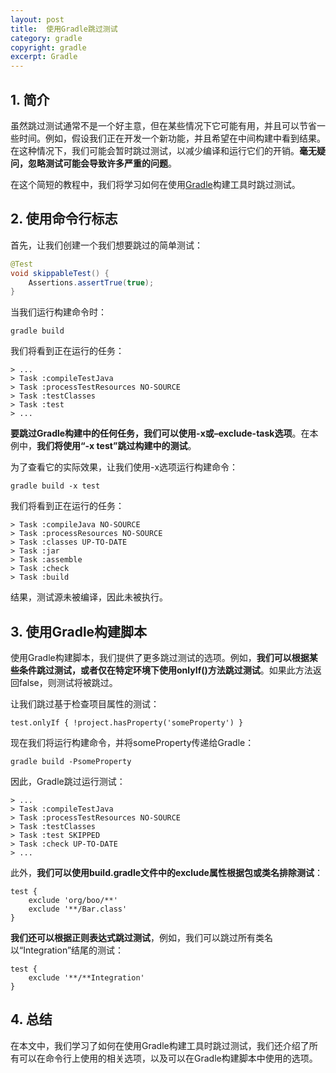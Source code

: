 ```yaml
---
layout: post
title:  使用Gradle跳过测试
category: gradle
copyright: gradle
excerpt: Gradle
---
```


## 1. 简介

虽然跳过测试通常不是一个好主意，但在某些情况下它可能有用，并且可以节省一些时间。例如，假设我们正在开发一个新功能，并且希望在中间构建中看到结果。在这种情况下，我们可能会暂时跳过测试，以减少编译和运行它们的开销。**毫无疑问，忽略测试可能会导致许多严重的问题**。

在这个简短的教程中，我们将学习如何在使用[Gradle](https://www.baeldung.com/gradle)构建工具时跳过测试。

## 2. 使用命令行标志

首先，让我们创建一个我们想要跳过的简单测试：

```java
@Test
void skippableTest() {
    Assertions.assertTrue(true);
}
```

当我们运行构建命令时：

```shell
gradle build
```

我们将看到正在运行的任务：

```text
> ...
> Task :compileTestJava
> Task :processTestResources NO-SOURCE
> Task :testClasses
> Task :test
> ...
```

**要跳过Gradle构建中的任何任务，我们可以使用-x或–exclude-task选项**。在本例中，**我们将使用“-x test”跳过构建中的测试**。

为了查看它的实际效果，让我们使用-x选项运行构建命令：

```shell
gradle build -x test
```

我们将看到正在运行的任务：

```text
> Task :compileJava NO-SOURCE 
> Task :processResources NO-SOURCE 
> Task :classes UP-TO-DATE 
> Task :jar 
> Task :assemble 
> Task :check 
> Task :build
```

结果，测试源未被编译，因此未被执行。

## 3. 使用Gradle构建脚本

使用Gradle构建脚本，我们提供了更多跳过测试的选项。例如，**我们可以根据某些条件跳过测试，或者仅在特定环境下使用onlyIf()方法跳过测试**。如果此方法返回false，则测试将被跳过。

让我们跳过基于检查项目属性的测试：

```shell
test.onlyIf { !project.hasProperty('someProperty') }
```

现在我们将运行构建命令，并将someProperty传递给Gradle：

```shell
gradle build -PsomeProperty
```

因此，Gradle跳过运行测试：

```text
> ...
> Task :compileTestJava 
> Task :processTestResources NO-SOURCE 
> Task :testClasses 
> Task :test SKIPPED 
> Task :check UP-TO-DATE 
> ...
```

此外，**我们可以使用build.gradle文件中的exclude属性根据包或类名排除测试**：

```shell
test {
    exclude 'org/boo/**'
    exclude '**/Bar.class'
}
```

**我们还可以根据正则表达式跳过测试**，例如，我们可以跳过所有类名以“Integration”结尾的测试：

```shell
test {
    exclude '**/**Integration'
}
```

## 4. 总结

在本文中，我们学习了如何在使用Gradle构建工具时跳过测试，我们还介绍了所有可以在命令行上使用的相关选项，以及可以在Gradle构建脚本中使用的选项。